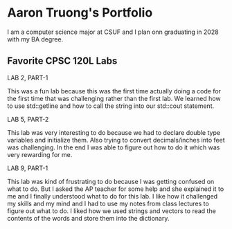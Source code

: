 
# Aaron Truong's Portfolio

I am a computer science major at CSUF and I plan onn graduating in 2028 with my BA degree.

## Favorite CPSC 120L Labs

LAB 2, PART-1

This was a fun lab because this was the first time actually doing a code for the first time that was challenging rather than the first lab. We learned how to use std::getline and how to call the string into our std::cout statement.

LAB 5, PART-2

This lab was very interesting to do because we had to declare double type variables and initialize them. Also trying to convert decimals/inches into feet was challenging. In the end I was able to figure out how to do it which was very rewarding for me.

LAB 9, PART-1

This lab was kind of frustrating to do because I was getting confused on what to do. But I asked the AP teacher for some help and she explained it to me and I finally understood what to do for this lab. I like how it challenged my skills and my mind and I had to use my notes from class lectures to figure out what to do. I liked how we used strings and vectors to read the contents of the words and store them into the dictionary. 


